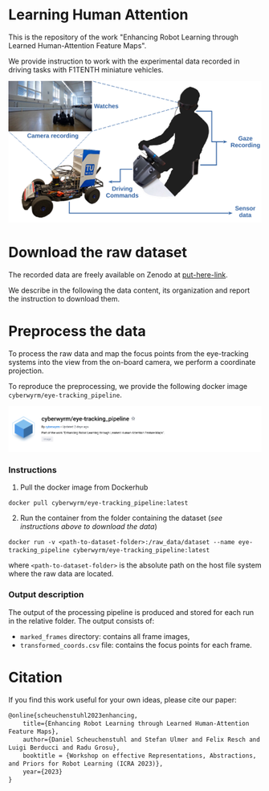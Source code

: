 # Learning Human Attention
This is the repository of the work "Enhancing Robot Learning through Learned Human-Attention Feature Maps".

We provide instruction to work with the experimental data recorded in
driving tasks with F1TENTH miniature vehicles.

![experimental setup](docs/exp-setup.png)

# Download the raw dataset

The recorded data are freely available on Zenodo at [put-here-link](put-here-link).

We describe in the following the data content, its organization 
and report the instruction to download them.



# Preprocess the data

To process the raw data and map the focus points from the eye-tracking systems
into the view from the on-board camera, we perform a coordinate projection.

To reproduce the preprocessing, we provide the following docker image `cyberwyrm/eye-tracking_pipeline`.

![docker image](docs/docker-img.png)


### Instructions

1. Pull the docker image from Dockerhub
```
docker pull cyberwyrm/eye-tracking_pipeline:latest
```

2. Run the container from the folder containing the dataset (_see instructions above to download the data_)
```
docker run -v <path-to-dataset-folder>:/raw_data/dataset --name eye-tracking_pipeline cyberwyrm/eye-tracking_pipeline:latest
```

where `<path-to-dataset-folder>` is the absolute path on the host file system where the raw data are located. 

### Output description

The output of the processing pipeline is produced and stored for each run in the relative folder. 
The output consists of:
- `marked_frames` directory: contains all frame images,
- `transformed_coords.csv` file: contains the focus points for each frame.

# Citation
If you find this work useful for your own ideas, please cite our paper:

```
@online{scheuchenstuhl2023enhancing,
    title={Enhancing Robot Learning through Learned Human-Attention Feature Maps}, 
    author={Daniel Scheuchenstuhl and Stefan Ulmer and Felix Resch and Luigi Berducci and Radu Grosu},
    booktitle = {Workshop on effective Representations, Abstractions, and Priors for Robot Learning (ICRA 2023)},
    year={2023}
}
```

